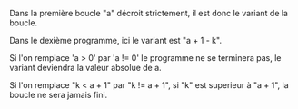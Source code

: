 Dans la première boucle "a" décroit strictement, il est donc le variant de la boucle.

Dans le dexième programme, ici le variant est "a + 1 - k".


Si l'on remplace 'a > 0' par 'a != 0' le programme ne se terminera pas, le variant deviendra la valeur absolue de a.


Si l'on remplace "k < a + 1" par "k != a + 1", si "k" est superieur à "a + 1", la boucle ne sera jamais fini.
